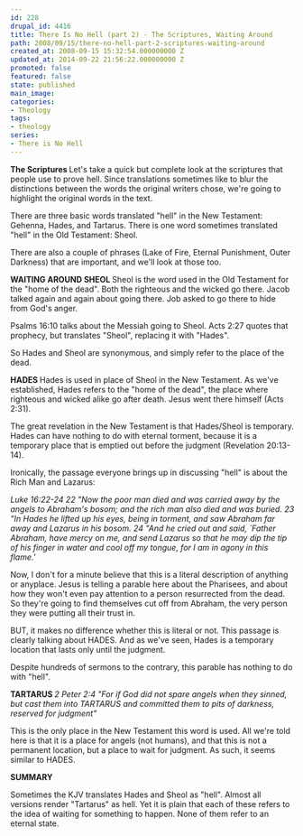 ```yaml
---
id: 228
drupal_id: 4416
title: There Is No Hell (part 2) - The Scriptures, Waiting Around
path: 2008/09/15/there-no-hell-part-2-scriptures-waiting-around
created_at: 2008-09-15 15:32:54.000000000 Z
updated_at: 2014-09-22 21:56:22.000000000 Z
promoted: false
featured: false
state: published
main_image: 
categories:
- Theology
tags:
- theology
series:
- There is No Hell
---
```

<strong>The Scriptures
</strong>
Let's take a quick but complete look at the scriptures that people use to prove hell. Since translations sometimes like to blur the distinctions between the words the original writers chose, we're going to highlight the original words in the text.

There are three basic words translated "hell" in the New Testament: Gehenna, Hades, and Tartarus. There is one word sometimes translated "hell" in the Old Testament: Sheol.

There are also a couple of phrases (Lake of Fire, Eternal Punishment, Outer Darkness) that are important, and we'll look at those too.

<strong>
WAITING AROUND
</strong>
<strong>SHEOL
</strong>Sheol is the word used in the Old Testament for the "home of the dead". Both the righteous and the wicked go there. Jacob talked again and again about going there. Job asked to go there to hide from God's anger.

Psalms 16:10 talks about the Messiah going to Sheol. Acts 2:27 quotes that prophecy, but translates "Sheol", replacing it with "Hades".

So Hades and Sheol are synonymous, and simply refer to the place of the dead.

<strong>HADES
</strong>Hades is used in place of Sheol in the New Testament. As we've established, Hades refers to the "home of the dead", the place where righteous and wicked alike go after death. Jesus went there himself (Acts 2:31).

The great revelation in the New Testament is that Hades/Sheol is temporary. Hades can have nothing to do with eternal torment, because it is a temporary place that is emptied out before the judgment (Revelation 20:13-14).

Ironically, the passage everyone brings up in discussing "hell" is about the Rich Man and Lazarus:

<em>Luke 16:22-24
22 "Now the poor man died and was carried away by the angels to Abraham's bosom; and the rich man also died and was buried. 23 "In Hades he lifted up his eyes, being in torment, and saw Abraham far away and Lazarus in his bosom. 24 "And he cried out and said, `Father Abraham, have mercy on me, and send Lazarus so that he may dip the tip of his finger in water and cool off my tongue, for I am in agony in this flame.'</em>

Now, I don't for a minute believe that this is a literal description of anything or anyplace. Jesus is telling a parable here about the Pharisees, and about how they won't even pay attention to a person resurrected from the dead. So they're going to find themselves cut off from Abraham, the very person they were putting all their trust in.

BUT, it makes no difference whether this is literal or not. This passage is clearly talking about HADES. And as we've seen, Hades is a temporary location that lasts only until the judgment.

Despite hundreds of sermons to the contrary, this parable has nothing to do with "hell".

<strong>TARTARUS
</strong><em>2 Peter 2:4
"For if God did not spare angels when they sinned, but cast them into TARTARUS and committed them to pits of darkness, reserved for judgment"</em>

This is the only place in the New Testament this word is used. All we're told here is that it is a place for angels (not humans), and that this is not a permanent location, but a place to wait for judgment. As such, it seems similar to HADES.

<strong>
SUMMARY</strong>

Sometimes the KJV translates Hades and Sheol as "hell". Almost all versions render "Tartarus" as hell. Yet it is plain that each of these refers to the idea of waiting for something to happen. None of them refer to an eternal state.
